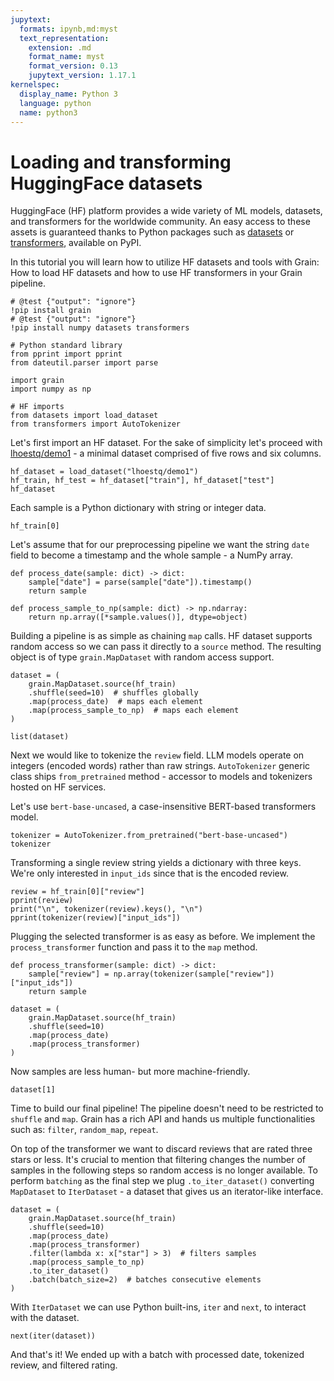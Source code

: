 ```yaml
---
jupytext:
  formats: ipynb,md:myst
  text_representation:
    extension: .md
    format_name: myst
    format_version: 0.13
    jupytext_version: 1.17.1
kernelspec:
  display_name: Python 3
  language: python
  name: python3
---
```


# Loading and transforming HuggingFace datasets

HuggingFace (HF) platform provides a wide variety of ML models, datasets, and transformers for the worldwide community.
An easy access to these assets is guaranteed thanks to Python packages such as [datasets](https://pypi.org/project/datasets/) or [transformers](https://pypi.org/project/transformers/), available on PyPI.

In this tutorial you will learn how to utilize HF datasets and tools with Grain: How to load HF datasets and how to use HF transformers in your Grain pipeline.

```{code-cell} ipython3
# @test {"output": "ignore"}
!pip install grain
# @test {"output": "ignore"}
!pip install numpy datasets transformers
```

```{code-cell} ipython3
# Python standard library
from pprint import pprint
from dateutil.parser import parse

import grain
import numpy as np

# HF imports
from datasets import load_dataset
from transformers import AutoTokenizer
```

Let's first import an HF dataset. For the sake of simplicity let's proceed with [lhoestq/demo1](https://huggingface.co/datasets/lhoestq/demo1) - a minimal dataset comprised of five rows and six columns.

```{code-cell} ipython3
hf_dataset = load_dataset("lhoestq/demo1")
hf_train, hf_test = hf_dataset["train"], hf_dataset["test"]
hf_dataset
```

Each sample is a Python dictionary with string or integer data.

```{code-cell} ipython3
hf_train[0]
```

Let's assume that for our preprocessing pipeline we want the string `date` field to become a timestamp and the whole sample - a NumPy array.

```{code-cell} ipython3
def process_date(sample: dict) -> dict:
    sample["date"] = parse(sample["date"]).timestamp()
    return sample

def process_sample_to_np(sample: dict) -> np.ndarray:
    return np.array([*sample.values()], dtype=object)
```

Building a pipeline is as simple as chaining `map` calls. HF dataset supports random access so we can pass it directly to a `source` method. The resulting object is of type `grain.MapDataset` with random access support.

```{code-cell} ipython3
dataset = (
    grain.MapDataset.source(hf_train)
    .shuffle(seed=10)  # shuffles globally
    .map(process_date)  # maps each element
    .map(process_sample_to_np)  # maps each element
)
```

```{code-cell} ipython3
list(dataset)
```

Next we would like to tokenize the `review` field. LLM models operate on integers (encoded words) rather than raw strings. `AutoTokenizer` generic class ships `from_pretrained` method - accessor to models and tokenizers hosted on HF services.

Let's use `bert-base-uncased`, a case-insensitive BERT-based transformers model.

```{code-cell} ipython3
tokenizer = AutoTokenizer.from_pretrained("bert-base-uncased")
tokenizer
```

Transforming a single review string yields a dictionary with three keys. We're only interested in `input_ids` since that is the encoded review.

```{code-cell} ipython3
review = hf_train[0]["review"]
pprint(review)
print("\n", tokenizer(review).keys(), "\n")
pprint(tokenizer(review)["input_ids"])
```

Plugging the selected transformer is as easy as before. We implement the `process_transformer` function and pass it to the `map` method.

```{code-cell} ipython3
def process_transformer(sample: dict) -> dict:
    sample["review"] = np.array(tokenizer(sample["review"])["input_ids"])
    return sample

dataset = (
    grain.MapDataset.source(hf_train)
    .shuffle(seed=10)
    .map(process_date)
    .map(process_transformer)
)
```

Now samples are less human- but more machine-friendly.

```{code-cell} ipython3
dataset[1]
```

Time to build our final pipeline! The pipeline doesn't need to be restricted to `shuffle` and `map`. Grain has a rich API and hands us multiple functionalities such as: `filter`, `random_map`, `repeat`.

On top of the transformer we want to discard reviews that are rated three stars or less. It's crucial to mention that filtering changes the number of samples in the following steps so random access is no longer available. To perform `batching` as the final step we plug `.to_iter_dataset()` converting `MapDataset` to `IterDataset` - a dataset that gives us an iterator-like interface.

```{code-cell} ipython3
dataset = (
    grain.MapDataset.source(hf_train)
    .shuffle(seed=10)
    .map(process_date)
    .map(process_transformer)
    .filter(lambda x: x["star"] > 3)  # filters samples
    .map(process_sample_to_np)
    .to_iter_dataset()
    .batch(batch_size=2)  # batches consecutive elements
)
```

With `IterDataset` we can use Python built-ins, `iter` and `next`, to interact with the dataset.

```{code-cell} ipython3
next(iter(dataset))
```

And that's it! We ended up with a batch with processed date, tokenized review, and filtered rating.

